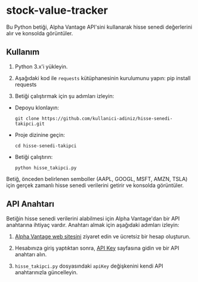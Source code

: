 # stock-value-tracker

Bu Python betiği, Alpha Vantage API'sini kullanarak hisse senedi değerlerini alır ve konsolda görüntüler.

## Kullanım

1. Python 3.x'i yükleyin.

2. Aşağıdaki kod ile `requests` kütüphanesinin kurulumunu yapın:
pip install requests

3. Betiği çalıştırmak için şu adımları izleyin:
- Depoyu klonlayın:
  ```
  git clone https://github.com/kullanici-adiniz/hisse-senedi-takipci.git
  ```
- Proje dizinine geçin:
  ```
  cd hisse-senedi-takipci
  ```
- Betiği çalıştırın:
  ```
  python hisse_takipci.py
  ```

Betiğ, önceden belirlenen semboller (AAPL, GOOGL, MSFT, AMZN, TSLA) için gerçek zamanlı hisse senedi verilerini getirir ve konsolda görüntüler.

## API Anahtarı

Betiğin hisse senedi verilerini alabilmesi için Alpha Vantage'dan bir API anahtarına ihtiyaç vardır. Anahtarı almak için aşağıdaki adımları izleyin:

1. [Alpha Vantage web sitesini](https://www.alphavantage.co/) ziyaret edin ve ücretsiz bir hesap oluşturun.

2. Hesabınıza giriş yaptıktan sonra, [API Key](https://www.alphavantage.co/support/#api-key) sayfasına gidin ve bir API anahtarı alın.

3. `hisse_takipci.py` dosyasındaki `apiKey` değişkenini kendi API anahtarınızla güncelleyin.
